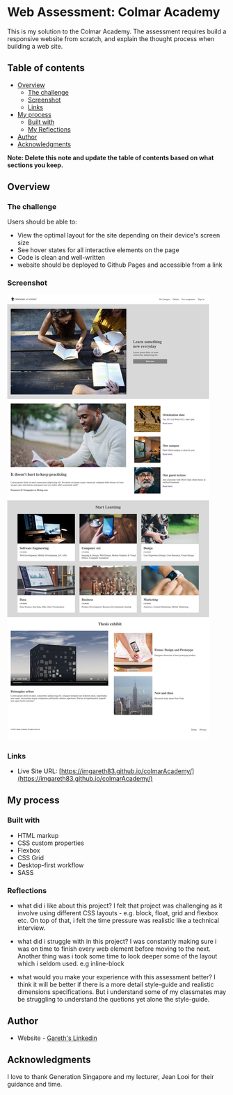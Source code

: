 # Web Assessment: Colmar Academy

This is my solution to the Colmar Academy. The assessment requires build a responsive website from scratch, and explain the thought process when building a web site.

## Table of contents

- [Overview](#overview)
  - [The challenge](#the-challenge)
  - [Screenshot](#screenshot)
  - [Links](#links)
- [My process](#my-process)
  - [Built with](#built-with)
  - [My Reflections](#Reflections)
- [Author](#author)
- [Acknowledgments](#acknowledgments)

**Note: Delete this note and update the table of contents based on what sections you keep.**

## Overview

### The challenge

Users should be able to:

- View the optimal layout for the site depending on their device's screen size
- See hover states for all interactive elements on the page
- Code is clean and well-written
- website should be deployed to Github Pages and accessible from a link


### Screenshot

![](./desktop.png)

### Links

- Live Site URL: [https://imgareth83.github.io/colmarAcademy/](https://imgareth83.github.io/colmarAcademy/)

## My process

### Built with

- HTML markup
- CSS custom properties
- Flexbox
- CSS Grid
- Desktop-first workflow
- SASS

### Reflections

- what did i like about this project?
I felt that project was challenging as it involve using different CSS layouts - e.g. block, float, grid and flexbox etc. On top of that, i felt the time pressure was realistic like a technical interview. 

- what did i struggle with in this project?
I was constantly making sure i was on time to finish every web element before moving to the next. Another thing was i took some time to look deeper some of the layout which i seldom used. e.g inline-block

- what would you make your experience with this assessment better?
I think it will be better if there is a more detail style-guide and realistic dimensions specifications. But i understand some of my classmates may be struggling to understand the quetions yet alone the style-guide. 

## Author

- Website - [Gareth's Linkedin](https://www.linkedin.com/in/garethfong/)

## Acknowledgments

I love to thank Generation Singapore and my lecturer, Jean Looi for their guidance and time. 
